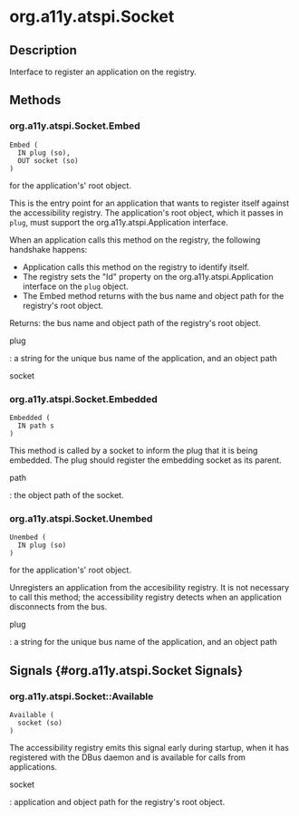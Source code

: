 # org.a11y.atspi.Socket

## Description

Interface to register an application on the registry.

## Methods 

### org.a11y.atspi.Socket.Embed 



    Embed (
      IN plug (so),
      OUT socket (so)
    )

for the application\'s\' root object.

This is the entry point for an application that wants to register itself
against the accessibility registry. The application\'s root object,
which it passes in `plug`, must support the org.a11y.atspi.Application
interface.

When an application calls this method on the registry, the following
handshake happens:

-   Application calls this method on the registry to identify itself.
-   The registry sets the \"Id\" property on the
    org.a11y.atspi.Application interface on the `plug` object.
-   The Embed method returns with the bus name and object path for the
    registry\'s root object.

Returns: the bus name and object path of the registry\'s root object.

plug

:   a string for the unique bus name of the application, and an object
    path

socket

### org.a11y.atspi.Socket.Embedded



    Embedded (
      IN path s
    )

This method is called by a socket to inform the plug that it is being
embedded. The plug should register the embedding socket as its parent.

path

:   the object path of the socket.

### org.a11y.atspi.Socket.Unembed 



    Unembed (
      IN plug (so)
    )

for the application\'s\' root object.

Unregisters an application from the accesibility registry. It is not
necessary to call this method; the accessibility registry detects when
an application disconnects from the bus.

plug

:   a string for the unique bus name of the application, and an object
    path

## Signals {#org.a11y.atspi.Socket Signals}

### org.a11y.atspi.Socket::Available



    Available (
      socket (so)
    )

The accessibility registry emits this signal early during startup, when
it has registered with the DBus daemon and is available for calls from
applications.

socket

:   application and object path for the registry\'s root object.
